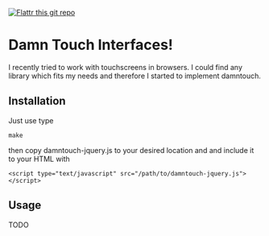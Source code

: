 [![Flattr this git repo](http://api.flattr.com/button/flattr-badge-large.png)](https://flattr.com/submit/auto?user_id=Gottox&url=https://github.com/Gottox/damntouch&title=damntouch&language=&tags=github&category=software)

Damn Touch Interfaces!
======================

I recently tried to work with touchscreens in browsers. I could find any 
library which fits my needs and therefore I started to implement damntouch.



Installation
------------

Just use type

	make

then copy damntouch-jquery.js to your desired location and and include it to your HTML with

	<script type="text/javascript" src="/path/to/damntouch-jquery.js"></script>

Usage
-----

TODO
